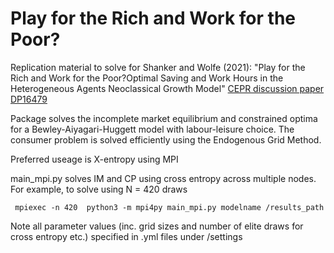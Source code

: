 # Play for the Rich and Work for the Poor? 


Replication material to solve for Shanker and Wolfe (2021): "Play for the Rich and Work for the Poor?Optimal Saving and Work Hours in the Heterogeneous Agents Neoclassical Growth Model" [CEPR discussion paper DP16479](https://cepr.org/active/publications/discussion_papers/dp.php?dpno=16479)

Package solves the incomplete market equilibrium and constrained optima for a Bewley-Aiyagari-Huggett model with labour-leisure choice. The consumer problem is solved efficiently using the Endogenous Grid Method. 

Preferred useage is X-entropy using MPI

main_mpi.py solves IM and CP using cross entropy across multiple nodes. For example, to solve using N = 420 draws

``` mpiexec -n 420  python3 -m mpi4py main_mpi.py modelname /results_path```

Note all parameter values (inc. grid sizes and number of elite draws for cross entropy etc.) specified in .yml files under /settings



